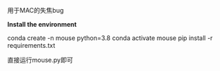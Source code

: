 用于MAC的失焦bug

**Install the environment**

conda create -n mouse python=3.8
conda activate mouse
pip install -r requirements.txt

直接运行mouse.py即可